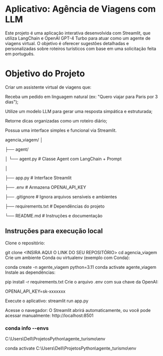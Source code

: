
# Aplicativo: Agência de Viagens com LLM
Este projeto é uma aplicação interativa desenvolvida com Streamlit, que utiliza LangChain e OpenAI GPT-4 Turbo para atuar como um agente de viagens virtual. O objetivo é oferecer sugestões detalhadas e personalizadas sobre roteiros turísticos com base em uma solicitação feita em português.

# Objetivo do Projeto
Criar um assistente virtual de viagens que:

Receba um pedido em linguagem natural (ex: "Quero viajar para Paris por 3 dias");

Utilize um modelo LLM para gerar uma resposta simpática e estruturada;

Retorne dicas organizadas como um roteiro diário;

Possua uma interface simples e funcional via Streamlit.


agencia_viagem/
│

├── agent/

│   └── agent.py           # Classe Agent com LangChain + Prompt

│

├── app.py                 # Interface Streamlit

├── .env                   # Armazena OPENAI_API_KEY

├── .gitignore             # Ignora arquivos sensíveis e ambientes

├── requirements.txt       # Dependências do projeto

└── README.md              # Instruções e documentação



## Instruções para execução local
Clone o repositório:

git clone <INSIRA AQUI O LINK DO SEU REPOSITÓRIO>
cd agencia_viagem
Crie um ambiente Conda ou virtualenv (exemplo com Conda):

conda create -n agente_viagem python=3.11
conda activate agente_viagem
Instale as dependências:

pip install -r requirements.txt
Crie o arquivo .env com sua chave da OpenAI:

OPENAI_API_KEY=sk-xxxxxxx

Execute o aplicativo:
streamlit run app.py


Acesse o navegador:
O Streamlit abrirá automaticamente, ou você pode acessar manualmente:
http://localhost:8501



### conda info --envs

C:\Users\Dell\ProjetosPython\agente_turismo\env

conda activate C:\Users\Dell\ProjetosPython\agente_turismo\env



